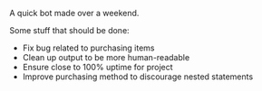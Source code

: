 A quick bot made over a weekend.

Some stuff that should be done:
  * Fix bug related to purchasing items
  * Clean up output to be more human-readable
  * Ensure close to 100% uptime for project
  * Improve purchasing method to discourage nested statements
